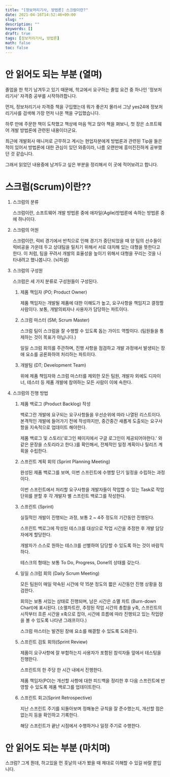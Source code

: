 ```yaml
---
title: "[정보처리기사, 방법론] 스크럼이란?"
date: 2021-04-16T14:52:46+09:00
slug: ""
description: ""
keywords: []
draft: true
tags: [정보처리기사, 방법론]
math: false
toc: false
---
```

# 안 읽어도 되는 부분 (열며)

졸업을 한 학기 남겨두고 있기 때문에, 학교에서 요구하는 졸업 요건 중 하나인 '정보처리기사' 자격증 공부를 시작하려합니다.

먼저, 정보처리기사 자격증 책을 구입했는데 뭐가 좋은지 몰라서 그냥 yes24에 정보처리기사를 검색해 가장 먼저 나온 책을 구입했습니다.

하루 만에 주문한 책이 도착했고 책상에 마음 먹고 앉아 책을 펴보니, 첫 장은 소프트웨어 개발 방법론에 관련된 내용이더군요.

최근에 개발회사 매니저로 근무하고 계시는 현업자분에게 방법론과 관련된 Tip을 들은 적이 있어서 방법론에 대한 관심이 있던 와중이라, 나름 오랜만에 흥미진진하게 공부했던 것 같습니다.

그래서 읽었던 내용중에 남겨두고 싶은 부분을 정리해서 이 곳에 적어보려고 합니다.

# 스크럼(Scrum)이란??

1. 스크럼의 분류

    스크럼이란, 소프트웨어 개발 방법론 중에 애자일(Agile)방법론에 속하는 방법론 중에 하나이다.

2. 스크럼의 어원

    스크럼이란, 럭비 경기에서 반칙으로 인해 경기가 중단되었을 때 양 팀의 선수들이 럭비공을 가운데 두고 상대팀을 밀치기 위해서 서로 대치해 있는 대형을 뜻한다고 한다.
    이 처럼, 팀을 꾸려서 개발의 효율성을 높이기 위해서 대형을 꾸리는 것을 나타내려고 했나봅니다. (뇌피셜)

3. 스크럼의 구성원

    스크럼은 세 가지 분류로 구성원들이 구성된다.

    1. 제품 책임자 (PO; Product Owner)

        제품 책임자는 개발될 제품에 대한 이해도가 높고, 요구사항을 책임지고 결정할 사람이다.
        보통, 개발의뢰자나 사용자가 담당하는 파트이다.

    2. 스크럼 마스터 (SM; Scrum Master)

        스크럼 팀이 스크럼을 잘 수행할 수 있도록 돕는 가이드 역할이다.
        (팀원들을 통제하는 것이 목표가 아닙니다.)

        일일 스크럼 회의를 주관하며, 진행 사항을 점검하고 개발 과정에서 발생되는 장애 요소를 공론화하여 처리하는 파트이다.

    3. 개발팀 (DT; Development Team)

        위에 제품 책임자와 스크럼 마스터를 제외한 모든 팀원, 개발자 외에도 디자이너, 테스터 등 제품 개발에 참여하는 모든 사람이 이에 속한다.

4. 스크럼의 진행 방법
    1. 제품 백로그 (Product Backlog) 작성

        백로그란 개발에 요구되는 요구사항들을 우선순위에 따라 나열된 리스트이다.
        본격적인 개발에 들어가기 전에 작성하지만, 중간중간 새롭게 도출되는 요구사항을 지속적으로 업데이트 해야한다.

        제품 백로그 및 스토리('로그인 페이지에서 구글 로그인이 제공되어야한다.' 와 같은 문장을 스토리라고 한다.)를 확인해서, 전체적인 일정 계획이나 릴리즈 계획을 수립한다.

    2. 스프린트 계획 회의 (Sprint Planning Meeting)

        완성된 제품 백로그를 보며, 이번 스프린트에 수행할 단기 일정을 수립하는 과정이다.

        이번 스프린트에서 처리할 요구사항을 개발자들이 작업할 수 있는 Task로 작업 단위를 분할 후 각 개발자 별 스프린트 백로그를 작성한다.

    3. 스프린트 (Sprint)

        실질적인 개발이 진행되는 과정, 보통 2 ~ 4주 정도의 기간동안 진행된다.

        스프린트 백로그에 작성된 테스크를 대상으로 작업 시간을 추정한 후 개발 담당자에게 할당한다.

        개발자가 스스로 원하는 테스크를 선별하여 담당할 수 있도록 하는 것이 바람직하다.

        테스크의 형태는 보통 To Do, Progress, Done의 상태를 갖는다.

    4. 일일 스크럼 회의 (Daily Scrum Meeting)

        모든 팀원이 매일 약속된 시간에 약 15분 정도의 짧은 시간동안 진행 상황을 점검한다.

        회의는 보통 서있는 상태로 진행되며, 남은 시간은 소멸 차트 (Burn-down Chart)에 표시된다. (소멸차트란, 추정된 작업 시간의 총합을 y축, 스프린트의 시작부터 흐른 시간을 x축으로 잡아, 시간에 흐름에 따라 진행되고 있는 작업량을 볼 수 있도록 나타낸 그래프이다.)

        스크럼 마스터는 발견된 장애 요소를 해결할 수 있도록 도와준다.

    5. 스프린트 검토 회의(Sprint Review)

        제품이 요구사항에 잘 부합하는지 사용자가 포함된 참석자들 앞에서 테스팅을 진행한다.

        스프린트의 한 주당 한 시간 내에서 진행한다.

        제품 책임자(PO)는 개선할 사항에 대한 피드백을 정리한 후 다음 스프린트에 반영할 수 있도록 제품 백로그를 업데이트한다.

    6. 스프린트 회고(Sprint Retrospective)

        지난 스프린트 주기를 되돌아보며 정해놓은 규칙을 잘 준수했는지, 개선할 점은 없는지 등을 확인하고 기록한다.

        해당 스프린트가 끝난 시점에서 수행하거나 일정 주기로 수행한다.

# 안 읽어도 되는 부분 (마치며)

스크럼? 그게 뭔데, 하고있을 먼 훗날의 내가 봤을 때 제대로 이해할 수 있길 바랄 뿐입니다.
